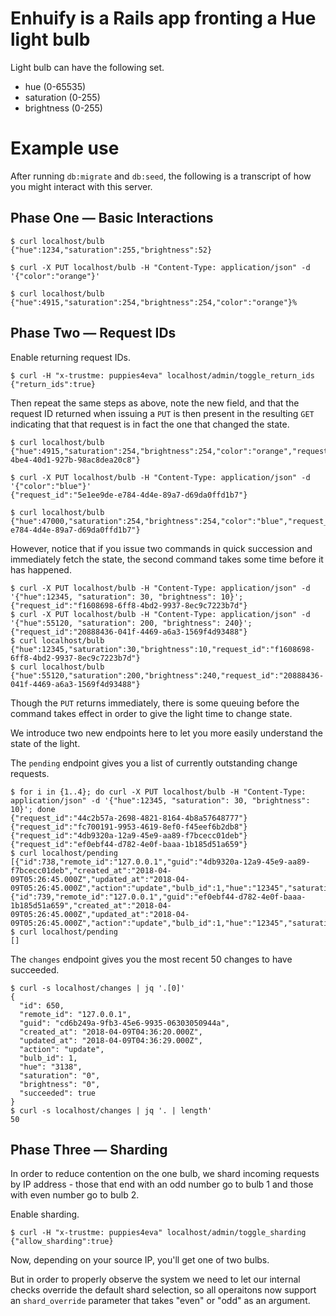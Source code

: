 # Enhuify is a Rails app fronting a Hue light bulb

Light bulb can have the following set.

* hue (0-65535)
* saturation (0-255)
* brightness (0-255)

# Example use

After running `db:migrate` and `db:seed`, the following is a transcript of how you might interact with this server.

## Phase One — Basic Interactions

    $ curl localhost/bulb
    {"hue":1234,"saturation":255,"brightness":52}

    $ curl -X PUT localhost/bulb -H "Content-Type: application/json" -d '{"color":"orange"}'

    $ curl localhost/bulb
    {"hue":4915,"saturation":254,"brightness":254,"color":"orange"}%

## Phase Two — Request IDs

Enable returning request IDs.

    $ curl -H "x-trustme: puppies4eva" localhost/admin/toggle_return_ids
    {"return_ids":true}

Then repeat the same steps as above, note the new field, and that the request ID returned when issuing a `PUT` is then present in the resulting `GET` indicating that that request is in fact the one that changed the state.

    $ curl localhost/bulb
    {"hue":4915,"saturation":254,"brightness":254,"color":"orange","request_id":"d11ae0e5-4be4-40d1-927b-98ac8dea20c8"}

    $ curl -X PUT localhost/bulb -H "Content-Type: application/json" -d '{"color":"blue"}'
    {"request_id":"5e1ee9de-e784-4d4e-89a7-d69da0ffd1b7"}

    $ curl localhost/bulb
    {"hue":47000,"saturation":254,"brightness":254,"color":"blue","request_id":"5e1ee9de-e784-4d4e-89a7-d69da0ffd1b7"}

However, notice that if you issue two commands in quick succession and immediately fetch the state, the second command takes some time before it has happened.

    $ curl -X PUT localhost/bulb -H "Content-Type: application/json" -d '{"hue":12345, "saturation": 30, "brightness": 10}';
    {"request_id":"f1608698-6ff8-4bd2-9937-8ec9c7223b7d"}
    $ curl -X PUT localhost/bulb -H "Content-Type: application/json" -d '{"hue":55120, "saturation": 200, "brightness": 240}';
    {"request_id":"20888436-041f-4469-a6a3-1569f4d93488"}
    $ curl localhost/bulb
    {"hue":12345,"saturation":30,"brightness":10,"request_id":"f1608698-6ff8-4bd2-9937-8ec9c7223b7d"}
    $ curl localhost/bulb
    {"hue":55120,"saturation":200,"brightness":240,"request_id":"20888436-041f-4469-a6a3-1569f4d93488"}

Though the `PUT` returns immediately, there is some queuing before the command takes effect in order to give the light time to change state.

We introduce two new endpoints here to let you more easily understand the state of the light.

The `pending` endpoint gives you a list of currently outstanding change requests.

    $ for i in {1..4}; do curl -X PUT localhost/bulb -H "Content-Type: application/json" -d '{"hue":12345, "saturation": 30, "brightness": 10}'; done
    {"request_id":"44c2b57a-2698-4821-8164-4b8a57648777"}{"request_id":"fc700191-9953-4619-8ef0-f45eef6b2db8"}{"request_id":"4db9320a-12a9-45e9-aa89-f7bcecc01deb"}{"request_id":"ef0ebf44-d782-4e0f-baaa-1b185d51a659"}
    $ curl localhost/pending
    [{"id":738,"remote_id":"127.0.0.1","guid":"4db9320a-12a9-45e9-aa89-f7bcecc01deb","created_at":"2018-04-09T05:26:45.000Z","updated_at":"2018-04-09T05:26:45.000Z","action":"update","bulb_id":1,"hue":"12345","saturation":"30","brightness":"10","succeeded":false},{"id":739,"remote_id":"127.0.0.1","guid":"ef0ebf44-d782-4e0f-baaa-1b185d51a659","created_at":"2018-04-09T05:26:45.000Z","updated_at":"2018-04-09T05:26:45.000Z","action":"update","bulb_id":1,"hue":"12345","saturation":"30","brightness":"10","succeeded":false}]
    $ curl localhost/pending
    []

The `changes` endpoint gives you the most recent 50 changes to have succeeded.

    $ curl -s localhost/changes | jq '.[0]'
    {
      "id": 650,
      "remote_id": "127.0.0.1",
      "guid": "cd6b249a-9fb3-45e6-9935-06303050944a",
      "created_at": "2018-04-09T04:36:20.000Z",
      "updated_at": "2018-04-09T04:36:29.000Z",
      "action": "update",
      "bulb_id": 1,
      "hue": "3138",
      "saturation": "0",
      "brightness": "0",
      "succeeded": true
    }
    $ curl -s localhost/changes | jq '. | length'
    50

## Phase Three — Sharding

In order to reduce contention on the one bulb, we shard incoming requests by IP address - those that end with an odd number go to bulb 1 and those with even number go to bulb 2.

Enable sharding.

    $ curl -H "x-trustme: puppies4eva" localhost/admin/toggle_sharding
    {"allow_sharding":true}

Now, depending on your source IP, you'll get one of two bulbs.

But in order to properly observe the system we need to let our internal checks override the default shard selection, so all operaitons now support an `shard_override` parameter that takes "even" or "odd" as an argument.
